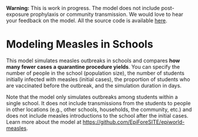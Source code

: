 <div class="alert alert-warning" role="alert">
    <strong>Warning:</strong> This is work in progress. The model does
    not include post-exposure prophylaxis or community transmission.
    We would love to hear your feedback on the model. All the source
    code is available <a href="https://github.com/UofUEpiBio/epiworldRShiny">here</a>.
</div>

# Modeling Measles in Schools

This model simulates measles outbreaks in schools and compares **how many fewer cases a quarantine procedure yields**. You can specify the number of people in the school (population size), the number of students initially infected with measles (initial cases), the proportion of students who are vaccinated before the outbreak, and the simulation duration in days. 

Note that the model only simulates outbreaks among students within a single school. It does not include transmissions from the students to people in other locations (e.g., other schools, households, the community, etc.) and does not include measles introductions to the school after the initial cases. Learn more about the model at <https://github.com/EpiForeSITE/epiworld-measles>.


